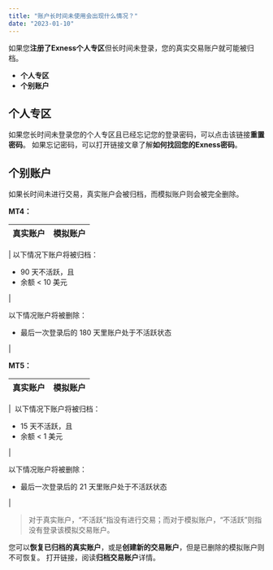 ```yaml
---
title: "账户长时间未使用会出现什么情况？"
date: "2023-01-10"
---
```


如果您**注册了Exness个人专区**但长时间未登录，您的真实交易账户就可能被归档。

- **个人专区**
- **个别账户**

## 个人专区

如果您长时间未登录您的个人专区且已经忘记您的登录密码，可以点击该链接**重置密码**。 如果忘记密码，可以打开链接文章了解**如何找回您的Exness密码**。

## 个别账户

如果长时间未进行交易，真实账户会被归档，而模拟账户则会被完全删除。

**MT4：**

| 真实账户 | 模拟账户 |
| --- | --- |
| 
以下情况下账户将被归档：

- 90 天不活跃，且
- 余额 < 10 美元

 | 

以下情况账户将被删除：

- 最后一次登录后的 180 天里账户处于不活跃状态

 |

**MT5：**

| 真实账户 | 模拟账户 |
| --- | --- |
| 
 以下情况下账户将被归档：

- 15 天不活跃，且
- 余额 < 1 美元

 | 

以下情况账户将被删除：

- 最后一次登录后的 21 天里账户处于不活跃状态

 |

> 对于真实账户，“不活跃”指没有进行交易；而对于模拟账户，“不活跃”则指没有登录该模拟交易账户。

您可以**恢复已归档的真实账户**，或是**创建新的交易账户**，但是已删除的模拟账户则不可恢复。 打开链接，阅读**归档交易账户**详情。
